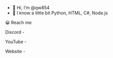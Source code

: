 - 👋 Hi, I’m @qw854
- 🌱 I know a little bit Python, HTML, C#, Node.js

 😀 Reach me
 
Discord -

YouTube -

Website -

<!---
Yizuaz/Yizuaz is a ✨ special ✨ repository because its `README.md` (this file) appears on your GitHub profile.
You can click the Preview link to take a look at your changes.
--->
